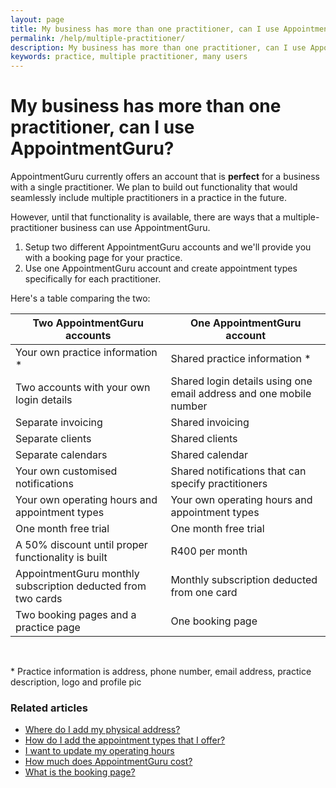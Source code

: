 ```yaml
---
layout: page
title: My business has more than one practitioner, can I use AppointmentGuru?
permalink: /help/multiple-practitioner/
description: My business has more than one practitioner, can I use AppointmentGuru?
keywords: practice, multiple practitioner, many users
---
```


# My business has more than one practitioner, can I use AppointmentGuru?

AppointmentGuru currently offers an account that is **perfect** for a business with a single practitioner. We plan to build out functionality that would seamlessly include multiple practitioners in a practice in the future.

However, until that functionality is available, there are ways that a multiple-practitioner business can use AppointmentGuru.

1. Setup two different AppointmentGuru accounts and we'll provide you with a booking page for your practice.
2. Use one AppointmentGuru account and create appointment types specifically for each practitioner.

Here's a table comparing the two:

|Two AppointmentGuru accounts|One AppointmentGuru account|
|---|---|
|Your own practice information \*|Shared practice information \*|
|Two accounts with your own login details|Shared login details using one email address and one mobile number|
|Separate invoicing|Shared invoicing|
|Separate clients|Shared clients|
|Separate calendars|Shared calendar|
|Your own customised notifications|Shared notifications that can specify practitioners|
|Your own operating hours and appointment types|Your own operating hours and appointment types|
|One month free trial|One month free trial|
|A 50% discount until proper functionality is built|R400 per month|
|AppointmentGuru monthly subscription deducted from two cards|Monthly subscription deducted from one card|
|Two booking pages and a practice page|One booking page|

<br>

\* Practice information is address, phone number, email address, practice description, logo and profile pic

### Related articles

* [Where do I add my physical address?](help/add-address)
* [How do I add the appointment types that I offer?](help/add-appointment-types)
* [I want to update my operating hours](help/update-operating-hours)
* [How much does AppointmentGuru cost?](help/how-much-does-appointmentguru-cost)
* [What is the booking page?](help/booking-page)

